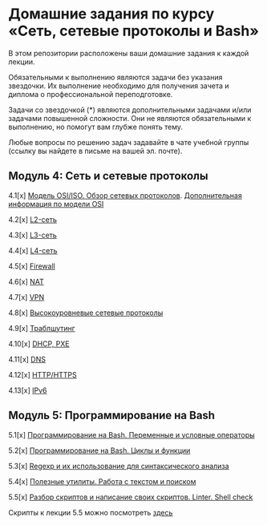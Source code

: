 # Домашние задания по курсу «Сеть, сетевые протоколы и Bash»

В этом репозитории расположены ваши домашние задания к каждой лекции. 

Обязательными к выполнению являются задачи без указания звездочки. Их выполнение необходимо для получения зачета и диплома о профессиональной переподготовке.

Задачи со звездочкой (*) являются дополнительными задачами и/или задачами повышенной сложности. Они не являются обязательными к выполнению, но помогут вам глубже понять тему.

Любые вопросы по решению задач задавайте в чате учебной группы (ссылку вы найдете в письме на вашей эл. почте).


## Модуль 4: Сеть и сетевые протоколы	

4.1[x] [Модель OSI/ISO. Обзор сетевых протоколов](4-01.md). [Дополнительная информация по модели OSI](4-01-osi.md)

4.2[x] [L2-сеть](4-02.md)

4.3[x] [L3-сеть](4-03.md)

4.4[x] [L4-сеть](4-04.md)

4.5[x] [Firewall](4-09.md)

4.6[x] [NAT](4-05.md)

4.7[x] [VPN](4-06.md)

4.8[x] [Высокоуровневые сетевые протоколы](4-07.md)

4.9[x] [Траблшутинг](4-08.md)

4.10[x] [DHCP, PXE](4-10.md)

4.11[x] [DNS](4-11.md)

4.12[x] [HTTP/HTTPS](4-12.md)

4.13[x] [IPv6](4-13.md)

		
## Модуль 5: Программирование на Bash

5.1[x] [Программирование на Bash. Переменные и условные операторы](5-01.md)

5.2[x] [Программирование на Bash. Циклы и функции](5-02.md)

5.3[x] [Regexp и их использование для синтаксического анализа](5-03.md)

5.4[x] [Полезные утилиты. Работа с текстом и поиском](5-04.md)

5.5[x] [Разбор скриптов и написание своих скриптов. Linter. Shell check](5-05.md)

Скрипты к лекции 5.5 можно посмотреть [здесь](https://github.com/netology-code/snet-homeworks/tree/snet-18/5-05)
